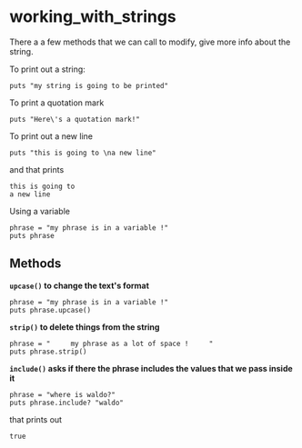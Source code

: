 # working_with_strings

There a a few methods that we can call to modify, give more info about the string.

To print out a string:

```
puts "my string is going to be printed"
```

To print a quotation mark

```
puts "Here\'s a quotation mark!"
```

To print out a new line

```
puts "this is going to \na new line"
```

and that prints

```
this is going to 
a new line
```

Using a variable

```
phrase = "my phrase is in a variable !"
puts phrase
```

## Methods

**`upcase()` to change the text's format**

```
phrase = "my phrase is in a variable !"
puts phrase.upcase()
```

**`strip()` to delete things from the string**

```
phrase = "     my phrase as a lot of space !     "
puts phrase.strip()
```

**`include()` asks if there the phrase includes the values that we pass inside it**

```
phrase = "where is waldo?"
puts phrase.include? "waldo"
```

that prints out

```
true
```